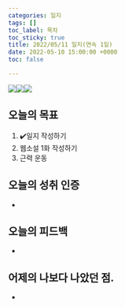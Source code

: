 ```yaml
---
categories: 일지
tags: []
toc_label: 목차
toc_sticky: true
title: 2022/05/11 일지(연속 1일)
date: 2022-05-10 15:00:00 +0000
toc: false

---
```

![](/blog/assets/images/a_rank.webp)![](/blog/assets/images/b_rank.webp)![](/blog/assets/images/c_rank.webp)

## 오늘의 목표

1. :heavy_check_mark:일지 작성하기
2. 웹소설 1화 작성하기
3. 근력 운동

## 오늘의 성취 인증

* 

## 오늘의 피드백

* 

## 어제의 나보다 나았던 점.

* 